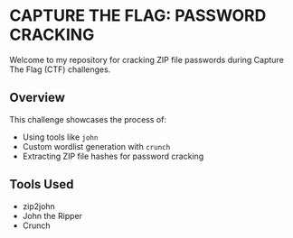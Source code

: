 # **CAPTURE THE FLAG: PASSWORD CRACKING**

Welcome to my repository for cracking ZIP file passwords during Capture The Flag (CTF) challenges.

## **Overview**
This challenge showcases the process of:
- Using tools like `john` 
- Custom wordlist generation with `crunch`
- Extracting ZIP file hashes for password cracking

## **Tools Used**
- zip2john
- John the Ripper
- Crunch


